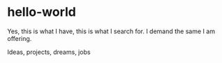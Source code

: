 # hello-world

Yes, this is what I have, this is what I search for. I demand the same I am offering.

Ideas, projects, dreams, jobs
